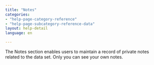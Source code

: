 ```yaml
---
title: "Notes"
categories:
- "help-page-category-reference"
- "help-page-subcategory-reference-data"
layout: help-detail
language: en

---
```


The Notes section enables users to maintain a record of private notes related to the data set. Only you can see your own notes.
